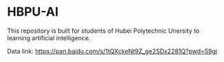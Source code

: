 # HBPU-AI
This repository is built for students of Hubei Polytechnic Unersity to learning artificial intelligence.

Data link: https://pan.baidu.com/s/1tQXckeNt9Z_ge2SDx2281Q?pwd=59gj